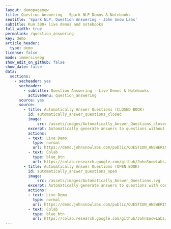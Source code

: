 ```yaml
---
layout: demopagenew
title: Question Answering - Spark NLP Demos & Notebooks
seotitle: 'Spark NLP: Question Answering - John Snow Labs'
subtitle: Run 300+ live demos and notebooks
full_width: true
permalink: /question_answering
key: demo
article_header:
  type: demo
license: false
mode: immersivebg
show_edit_on_github: false
show_date: false
data:
  sections:  
    - secheader: yes
      secheader:
        - subtitle: Question Answering - Live Demos & Notebooks
          activemenu: question_answering
      source: yes
      source:
        - title: Automatically Answer Questions (CLOSED BOOK)   
          id: automatically_answer_questions_closed
          image: 
              src: /assets/images/Automatically_Answer_Questions_closed.svg
          excerpt: Automatically generate answers to questions without context.
          actions:
          - text: Live Demo
            type: normal
            url: https://demo.johnsnowlabs.com/public/QUESTION_ANSWERING_CLOSED_BOOK/
          - text: Colab
            type: blue_btn
            url: https://colab.research.google.com/github/JohnSnowLabs/spark-nlp-workshop/blob/master/tutorials/streamlit_notebooks/public/QUESTION_ANSWERING_CLOSED_BOOK.ipynb
        - title: Automatically Answer Questions (OPEN BOOK)   
          id: automatically_answer_questions_open
          image: 
              src: /assets/images/Automatically_Answer_Questions.svg
          excerpt: Automatically generate answers to questions with context.
          actions:
          - text: Live Demo
            type: normal
            url: https://demo.johnsnowlabs.com/public/QUESTION_ANSWERING_OPEN_BOOK/
          - text: Colab
            type: blue_btn
            url: https://colab.research.google.com/github/JohnSnowLabs/spark-nlp-workshop/blob/master/tutorials/streamlit_notebooks/public/QUESTION_ANSWERING_OPEN_BOOK.ipynb
---
```

